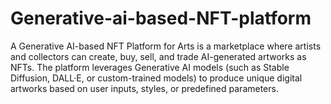 # Generative-ai-based-NFT-platform
A Generative AI-based NFT Platform for Arts is a marketplace where artists and collectors can create, buy, sell, and trade AI-generated artworks as NFTs. The platform leverages Generative AI models (such as Stable Diffusion, DALL·E, or custom-trained models) to produce unique digital artworks based on user inputs, styles, or predefined parameters.
